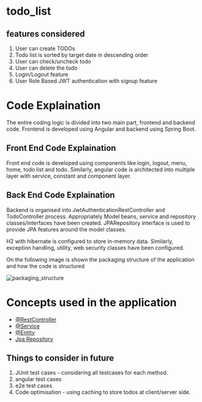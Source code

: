 # todo_list


## features considered
1. User can create TODOs
2. Todo list is sorted by target date in descending order
3. User can check/uncheck todo
4. User can delete the todo
5. Login/Logout feature
6. User Role Based JWT authentication with signup feature

# Code Explaination

The entire coding logic is divided into two main part, frontend and backend code. Frontend is developed using Angular and backend using Spring Boot. 

## Front End Code Explaination
Front end code is developed using components like login, logout, menu, home, todo list and todo.
Similarly, angular code is architected into multiple layer with service, constant and component layer.

## Back End Code Explaination
Backend is organised into JwtAuthenticationRestController and TodoController process. Appropriately Model beans, service and repository classes/interfaces have been created. JPARepository interface is used to provide JPA features around the model classes.

H2 with hibernate is configured to store in-memory data.
Similarly, exception handling, utility, web security classes have been configured.

On the following image is shown the packaging structure of the application and how the code is structured


![packaging_structure](https://user-images.githubusercontent.com/11914457/150404135-a71ca49f-5974-40dd-8ca6-ed271713231c.png)

# Concepts used in the application 

* [@RestController](https://spring.io/guides/gs/rest-service/)
* [@Service](https://spring.io/guides/gs/rest-service/)
* [@Entity](https://spring.io/guides/gs/rest-service/)
* [Jpa Repository](https://spring.io/guides/gs/crud-with-vaadin/)


## Things to consider in future
1. JUnit test cases - considering all testcases for each method.
2. angular test cases 
3. e2e test cases 
4. Code optimisation - using caching to store todos at client/server side.

